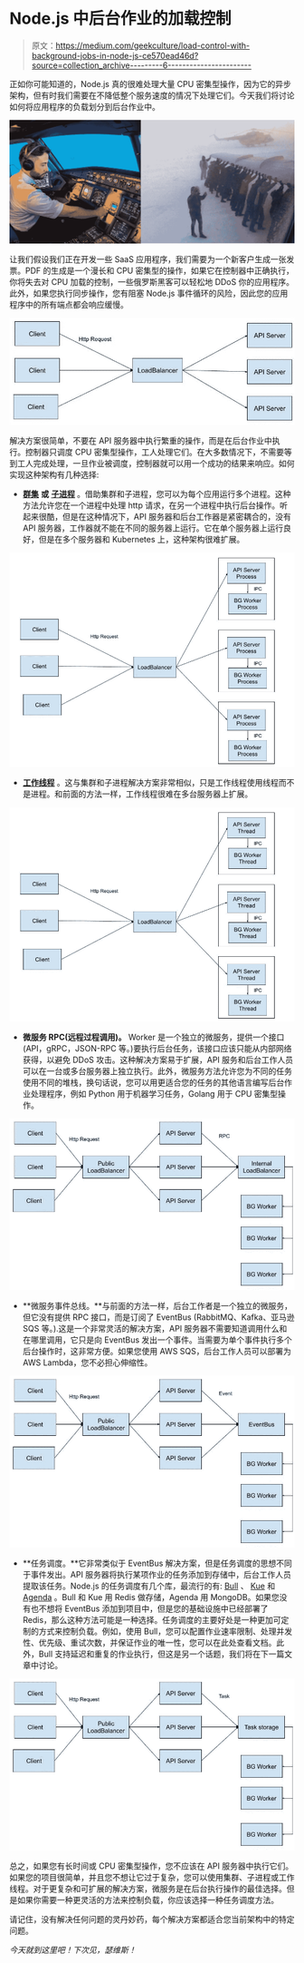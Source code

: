 # Node.js 中后台作业的加载控制

> 原文：<https://medium.com/geekculture/load-control-with-background-jobs-in-node-js-ce570ead46d?source=collection_archive---------6----------------------->

正如你可能知道的，Node.js 真的很难处理大量 CPU 密集型操作，因为它的异步架构，但有时我们需要在不降低整个服务速度的情况下处理它们。今天我们将讨论如何将应用程序的负载划分到后台作业中。

![](img/a854462524fb9a3d195c0c1ad9f6201f.png)

让我们假设我们正在开发一些 SaaS 应用程序，我们需要为一个新客户生成一张发票。PDF 的生成是一个漫长和 CPU 密集型的操作，如果它在控制器中正确执行，你将失去对 CPU 加载的控制，一些俄罗斯黑客可以轻松地 DDoS 你的应用程序。此外，如果您执行同步操作，您有阻塞 Node.js 事件循环的风险，因此您的应用程序中的所有端点都会响应缓慢。

![](img/0c4d6587172a5728cd46c2a4ab1c74ed.png)

解决方案很简单，不要在 API 服务器中执行繁重的操作，而是在后台作业中执行。控制器只调度 CPU 密集型操作，工人处理它们。在大多数情况下，不需要等到工人完成处理，一旦作业被调度，控制器就可以用一个成功的结果来响应。如何实现这种架构有几种选择:

*   [**群集**](https://nodejs.org/api/cluster.html) **或** [**子进程**](https://nodejs.org/docs/latest/api/child_process.html) 。借助集群和子进程，您可以为每个应用运行多个进程。这种方法允许您在一个进程中处理 http 请求，在另一个进程中执行后台操作。听起来很酷，但是在这种情况下，API 服务器和后台工作器是紧密耦合的，没有 API 服务器，工作器就不能在不同的服务器上运行。它在单个服务器上运行良好，但是在多个服务器和 Kubernetes 上，这种架构很难扩展。

![](img/242c5d2613b476e057286fb8b4f1b49f.png)

*   [**工作线程**](https://nodejs.org/api/worker_threads.html) 。这与集群和子进程解决方案非常相似，只是工作线程使用线程而不是进程。和前面的方法一样，工作线程很难在多台服务器上扩展。

![](img/c2626c47e840cb5a5f65cad11120e4f3.png)

*   **微服务 RPC(远程过程调用)。** Worker 是一个独立的微服务，提供一个接口(API，gRPC，JSON-RPC 等。)要执行后台任务，该接口应该只能从内部网络获得，以避免 DDoS 攻击。这种解决方案易于扩展，API 服务和后台工作人员可以在一台或多台服务器上独立执行。此外，微服务方法允许您为不同的任务使用不同的堆栈，换句话说，您可以用更适合您的任务的其他语言编写后台作业处理程序，例如 Python 用于机器学习任务，Golang 用于 CPU 密集型操作。

![](img/2ea5257fa2f3b5d27af0aeed62262368.png)

*   **微服务事件总线。**与前面的方法一样，后台工作者是一个独立的微服务，但它没有提供 RPC 接口，而是订阅了 EventBus (RabbitMQ、Kafka、亚马逊 SQS 等。).这是一个非常灵活的解决方案，API 服务器不需要知道调用什么和在哪里调用，它只是向 EventBus 发出一个事件。当需要为单个事件执行多个后台操作时，这非常方便。如果您使用 AWS SQS，后台工作人员可以部署为 AWS Lambda，您不必担心伸缩性。

![](img/96614004ce08da38605ece87331ca2bd.png)

*   **任务调度。**它非常类似于 EventBus 解决方案，但是任务调度的思想不同于事件发出。API 服务器将执行某项作业的任务添加到存储中，后台工作人员提取该任务。Node.js 的任务调度有几个库，最流行的有: [Bull](https://www.npmjs.com/package/bull) 、 [Kue](https://www.npmjs.com/package/kue) 和 [Agenda](https://www.npmjs.com/package/agenda) 。Bull 和 Kue 用 Redis 做存储，Agenda 用 MongoDB。如果您没有也不想将 EventBus 添加到项目中，但是您的基础设施中已经部署了 Redis，那么这种方法可能是一种选择。任务调度的主要好处是一种更加可定制的方式来控制负载。例如，使用 Bull，您可以配置作业速率限制、处理并发性、优先级、重试次数，并保证作业的唯一性，您可以在此处查看文档。此外，Bull 支持延迟和重复的作业执行，但这是另一个话题，我们将在下一篇文章中讨论。

![](img/f561e7593e669770b82a839fccce069b.png)

总之，如果您有长时间或 CPU 密集型操作，您不应该在 API 服务器中执行它们。如果您的项目很简单，并且您不想让它过于复杂，您可以使用集群、子进程或工作线程。对于更复杂和可扩展的解决方案，微服务是在后台执行操作的最佳选择。但是如果你需要一种更灵活的方法来控制负载，你应该选择一种任务调度方法。

请记住，没有解决任何问题的灵丹妙药，每个解决方案都适合您当前架构中的特定问题。

*今天就到这里吧！下次见，瑟维斯！*